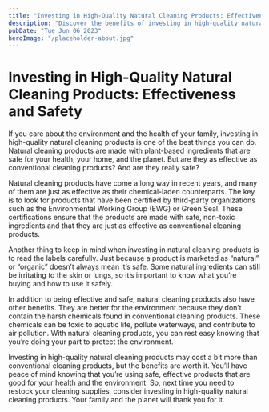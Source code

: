 ```yaml
---
title: "Investing in High-Quality Natural Cleaning Products: Effectiveness and Safety"
description: "Discover the benefits of investing in high-quality natural cleaning products. Learn about the effectiveness and safety of these products and make an informed decision today. "
pubDate: "Tue Jun 06 2023"
heroImage: "/placeholder-about.jpg"
---
```


# Investing in High-Quality Natural Cleaning Products: Effectiveness and Safety

If you care about the environment and the health of your family, investing in high-quality natural cleaning products is one of the best things you can do. Natural cleaning products are made with plant-based ingredients that are safe for your health, your home, and the planet. But are they as effective as conventional cleaning products? And are they really safe?

Natural cleaning products have come a long way in recent years, and many of them are just as effective as their chemical-laden counterparts. The key is to look for products that have been certified by third-party organizations such as the Environmental Working Group (EWG) or Green Seal. These certifications ensure that the products are made with safe, non-toxic ingredients and that they are just as effective as conventional cleaning products.

Another thing to keep in mind when investing in natural cleaning products is to read the labels carefully. Just because a product is marketed as “natural” or “organic” doesn’t always mean it’s safe. Some natural ingredients can still be irritating to the skin or lungs, so it’s important to know what you’re buying and how to use it safely.

In addition to being effective and safe, natural cleaning products also have other benefits. They are better for the environment because they don’t contain the harsh chemicals found in conventional cleaning products. These chemicals can be toxic to aquatic life, pollute waterways, and contribute to air pollution. With natural cleaning products, you can rest easy knowing that you’re doing your part to protect the environment.

Investing in high-quality natural cleaning products may cost a bit more than conventional cleaning products, but the benefits are worth it. You’ll have peace of mind knowing that you’re using safe, effective products that are good for your health and the environment. So, next time you need to restock your cleaning supplies, consider investing in high-quality natural cleaning products. Your family and the planet will thank you for it.